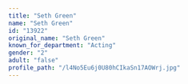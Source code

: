 ```yaml
---
title: "Seth Green"
name: "Seth Green"
id: "13922"
original_name: "Seth Green"
known_for_department: "Acting"
gender: "2"
adult: "false"
profile_path: "/l4No5Eu6j0U80hCIkaSn17AOWrj.jpg"
---
```

